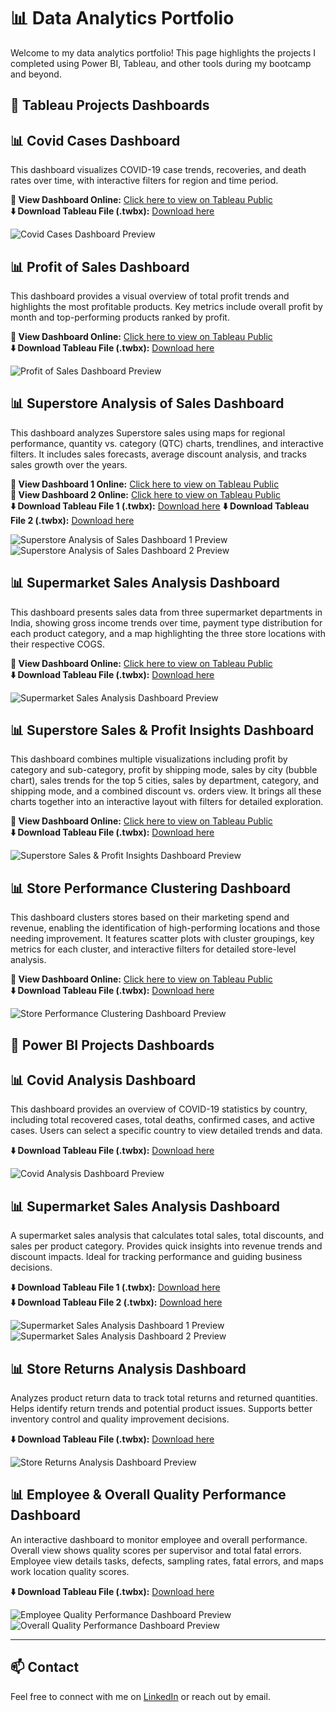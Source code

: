 # 📊 Data Analytics Portfolio

Welcome to my data analytics portfolio! This page highlights the projects I completed using Power BI, Tableau, and other tools during my bootcamp and beyond.

## 🚀 Tableau Projects Dashboards


## 📊 Covid Cases Dashboard
This dashboard visualizes COVID-19 case trends, recoveries, and death rates over time, with interactive filters for region and time period.

**🔗 View Dashboard Online:** [Click here to view on Tableau Public](https://public.tableau.com/app/profile/athanasios.thanos/viz/CaseStudyDashboard3/Dashboard1?publish=yes)  
**⬇️ Download Tableau File (.twbx):** [Download here](dashboards/tableau/covid_case_study.twbx)  

![Covid Cases Dashboard Preview](images/tableau/covid_case_study.png)


## 📊 Profit of Sales Dashboard
This dashboard provides a visual overview of total profit trends and highlights the most profitable products. Key metrics include overall profit by month and top-performing products ranked by profit.

**🔗 View Dashboard Online:** [Click here to view on Tableau Public](https://public.tableau.com/app/profile/athanasios.thanos/viz/CaseStudy1Expand/Dashboard1?publish=yes&showOnboarding=true)  
**⬇️ Download Tableau File (.twbx):** [Download here](dashboards/tableau/case_study_1.twbx)  

![Profit of Sales Dashboard Preview](images/tableau/case_study_1.png)


## 📊 Superstore Analysis of Sales Dashboard
This dashboard analyzes Superstore sales using maps for regional performance, quantity vs. category (QTC) charts, trendlines, and interactive filters. It includes sales forecasts, average discount analysis, and tracks sales growth over the years.

**🔗 View Dashboard 1 Online:** [Click here to view on Tableau Public](https://public.tableau.com/app/profile/athanasios.thanos/viz/Book3_17431701257730/Dashboard1?publish=yes)  
**🔗 View Dashboard 2 Online:** [Click here to view on Tableau Public](https://public.tableau.com/app/profile/athanasios.thanos/viz/CaseStudyDashboard4/Dashboard1?publish=yes)  
**⬇️ Download Tableau File 1 (.twbx):** [Download here](dashboards/tableau/superstore_analysis_case_study_1.twbx)
**⬇️ Download Tableau File 2 (.twbx):** [Download here](dashboards/tableau/superstore_analysis_case_study_2.twbx) 

![Superstore Analysis of Sales Dashboard 1 Preview](images/tableau/superstore_analysis_1_case_study.png)
![Superstore Analysis of Sales Dashboard 2 Preview](images/tableau/superstore_analysis_2_case_study.png)


## 📊 Supermarket Sales Analysis Dashboard
This dashboard presents sales data from three supermarket departments in India, showing gross income trends over time, payment type distribution for each product category, and a map highlighting the three store locations with their respective COGS.

**🔗 View Dashboard Online:** [Click here to view on Tableau Public](https://public.tableau.com/app/profile/athanasios.thanos/viz/Book4-FirstCaseStudy/Dashboard1?publish=yes)  
**⬇️ Download Tableau File (.twbx):** [Download here](dashboards/tableau/supermarket_case_study.twbx)  

![Supermarket Sales Analysis Dashboard Preview](images/tableau/supermarket_case_study.png)


## 📊 Superstore Sales & Profit Insights Dashboard
This dashboard combines multiple visualizations including profit by category and sub-category, profit by shipping mode, sales by city (bubble chart), sales trends for the top 5 cities, sales by department, category, and shipping mode, and a combined discount vs. orders view. It brings all these charts together into an interactive layout with filters for detailed exploration.

**🔗 View Dashboard Online:** [Click here to view on Tableau Public](https://public.tableau.com/app/profile/athanasios.thanos/viz/FinalAssignment_17464583865740/Dashboard1?publish=yes)  
**⬇️ Download Tableau File (.twbx):** [Download here](dashboards/tableau/final_assignment.twbx)  

![Superstore Sales & Profit Insights Dashboard Preview](images/tableau/final_assignment.png)


## 📊 Store Performance Clustering Dashboard
This dashboard clusters stores based on their marketing spend and revenue, enabling the identification of high-performing locations and those needing improvement. It features scatter plots with cluster groupings, key metrics for each cluster, and interactive filters for detailed store-level analysis.

**🔗 View Dashboard Online:** [Click here to view on Tableau Public](https://public.tableau.com/app/profile/athanasios.thanos/viz/Book-Clusters/Sheet1?publish=yes)  
**⬇️ Download Tableau File (.twbx):** [Download here](dashboards/tableau/clustering.twbx)  

![Store Performance Clustering Dashboard Preview](images/tableau/clustering.png)


## 🚀 Power BI Projects Dashboards

## 📊 Covid Analysis Dashboard
This dashboard provides an overview of COVID-19 statistics by country, including total recovered cases, total deaths, confirmed cases, and active cases. Users can select a specific country to view detailed trends and data.

**⬇️ Download Tableau File (.twbx):** [Download here](dashboards/power%20bi/covid_analysis.pbix)  

![Covid Analysis Dashboard Preview](images/power%20bi/covid_analysis.png)


## 📊 Supermarket Sales Analysis Dashboard
A supermarket sales analysis that calculates total sales, total discounts, and sales per product category. Provides quick insights into revenue trends and discount impacts. Ideal for tracking performance and guiding business decisions.

**⬇️ Download Tableau File 1 (.twbx):** [Download here](dashboards/power%20bi/supermarket_analysis_case_study_1.pbix)  
**⬇️ Download Tableau File 2 (.twbx):** [Download here](dashboards/power%20bi/supermarket_analysis_case_study_2.pbix)  

![Supermarket Sales Analysis Dashboard 1 Preview](images/power%20bi/supermarket_analysis_case_study_1.png)
![Supermarket Sales Analysis Dashboard 2 Preview](images/power%20bi/supermarket_analysis_case_study_2.png)


## 📊 Store Returns Analysis Dashboard
Analyzes product return data to track total returns and returned quantities. Helps identify return trends and potential product issues. Supports better inventory control and quality improvement decisions.

**⬇️ Download Tableau File (.twbx):** [Download here](dashboards/power%20bi/returns-_analysis.pbix)  

![Store Returns Analysis Dashboard Preview](images/power%20bi/returns_analysis.png)


## 📊 Employee & Overall Quality Performance Dashboard
An interactive dashboard to monitor employee and overall performance.
Overall view shows quality scores per supervisor and total fatal errors.
Employee view details tasks, defects, sampling rates, fatal errors, and maps work location quality scores.

**⬇️ Download Tableau File (.twbx):** [Download here](dashboards/power%20bi/final_task.pbix)  

![Employee Quality Performance Dashboard Preview](images/power%20bi/final%20assignment/employee_performance.png)
![Overall Quality Performance Dashboard Preview](images/power%20bi/final%20assignment/quality_dashboard.png)


---

## 📫 Contact
Feel free to connect with me on [LinkedIn](https://www.linkedin.com/in/thanasis-thanos-b041091b9/) or reach out by email.

